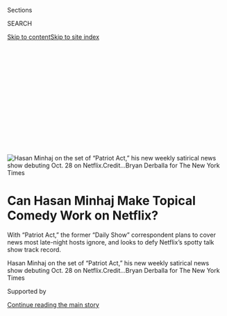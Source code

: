 <div id="app">

<div>

<div>

<div>

<div class="NYTAppHideMasthead css-ikk3s8 e1suatyy0">

<div class="section css-133zg39 e1suatyy2">

<div class="css-eph4ug er09x8g0">

<div class="css-6n7j50">

</div>

<span class="css-1dv1kvn">Sections</span>

<div class="css-10488qs">

<span class="css-1dv1kvn">SEARCH</span>

</div>

[Skip to content](#site-content)[Skip to site index](#site-index)

</div>

<div class="css-10698na e1huz5gh0">

</div>

</div>

</div>

</div>

<div data-aria-hidden="false">

<div id="site-content" role="main">

<div>

<div class="css-1aor85t" style="opacity:0.000000001;z-index:-1;visibility:hidden">

<div class="css-1hqnpie">

<div class="css-epjblv">

<span class="css-17xtcya">[Television](/section/arts/television)</span><span class="css-x15j1o">|</span><span class="css-fwqvlz">Can
Hasan Minhaj Make Topical Comedy Work on Netflix?</span>

</div>

<div class="css-k008qs">

<div class="css-1iwv8en">

<span class="css-18z7m18"></span>

<div>

</div>

</div>

<span class="css-1n6z4y">https://nyti.ms/2Ag69By</span>

<div class="css-1705lsu">

<div class="css-4xjgmj">

<div class="css-4skfbu" role="toolbar" data-aria-label="Social Media Share buttons, Save button, and Comments Panel with current comment count" data-testid="share-tools">

  - 
  - 
  - 
  - 
    
    <div class="css-6n7j50">
    
    </div>

  - 
  - 

</div>

</div>

</div>

</div>

</div>

</div>

<div id="NYT_TOP_BANNER_REGION" class="css-11qgg8s">

</div>

<div id="fullBleedHeaderContent">

<div class="css-9fsmc8">

![<span class="css-16f3y1r e13ogyst0" data-aria-hidden="true">Hasan
Minhaj on the set of “Patriot Act,” his new weekly satirical news show
debuting Oct. 28 on
Netflix.</span><span class="css-cnj6d5 e1z0qqy90" itemprop="copyrightHolder"><span class="css-1ly73wi e1tej78p0">Credit...</span><span><span>Bryan
Derballa for The New York
Times</span></span></span>](https://static01.nyt.com/images/2018/10/21/arts/21late-night-streaming2/merlin_145337208_f17746b9-c6c9-4e19-a793-907655ef8edb-articleLarge.jpg?quality=75&auto=webp&disable=upscale)

</div>

<div class="css-1aqq9tq">

<div class="css-1vkm6nb ehdk2mb0">

# Can Hasan Minhaj Make Topical Comedy Work on Netflix?

</div>

With “Patriot Act,” the former “Daily Show” correspondent plans to cover
news most late-night hosts ignore, and looks to defy Netflix’s spotty
talk show track record.

</div>

<div class="css-nwzfg5 e1gnum310">

<span class="css-1f9pvn2 television">Hasan Minhaj on the set of “Patriot
Act,” his new weekly satirical news show debuting Oct. 28 on
Netflix.</span><span class="css-cnj6d5 e1z0qqy90" itemprop="copyrightHolder"><span class="css-1ly73wi e1tej78p0">Credit...</span><span><span>Bryan
Derballa for The New York Times</span></span></span>

</div>

<div id="sponsor-wrapper" class="css-1hyfx7x">

<div id="sponsor-slug" class="css-19vbshk">

Supported by

</div>

[Continue reading the main story](#after-sponsor)

<div id="sponsor" class="ad sponsor-wrapper" style="text-align:center;height:100%;display:block">

</div>

<div id="after-sponsor">

</div>

</div>

<div class="css-1wx1auc e1gnum311">

<div class="css-18e8msd">

<div class="css-vp77d3 epjyd6m0">

<div class="css-1baulvz">

By [<span class="css-1baulvz last-byline" itemprop="name">Dave
Itzkoff</span>](https://www.nytimes.com/by/dave-itzkoff)

</div>

</div>

  - Oct. 18, 2018

  - 
    
    <div class="css-4xjgmj">
    
    <div class="css-d8bdto" role="toolbar" data-aria-label="Social Media Share buttons, Save button, and Comments Panel with current comment count" data-testid="share-tools">
    
      - 
      - 
      - 
      - 
        
        <div class="css-6n7j50">
        
        </div>
    
      - 
      - 
    
    </div>
    
    </div>

</div>

</div>

</div>

<div class="section meteredContent css-1r7ky0e" name="articleBody" itemprop="articleBody">

<div class="css-1fanzo5 StoryBodyCompanionColumn">

<div class="css-53u6y8">

Standing on the set of his new Netflix series, [“Patriot
Act,”](https://www.youtube.com/watch?v=g_6d77TABBE) one evening
earlier this month, [Hasan
Minhaj](https://www.nytimes.com/2017/06/21/magazine/hasan-minhaj-thinks-comedy-is-for-weirdos.html)
asked his studio audience if they had any questions about what they were
about to see. He knew that his stage, an immense digital screen
encircling the diamond-shape platform he was standing on, was a bit of a
technological monstrosity — “it’s like if Michael Bay directed a
PowerPoint presentation,” he joked to the crowd — and so some
clarification might be required.

Sure enough, someone asked: “What *is* this?”

Minhaj, 33, a lean, energetic stand-up and [a recent alumnus of “The
Daily Show,”](https://www.youtube.com/watch?v=toUjuVlHi1Q) explained
that “Patriot Act” (whose first two episodes will be released on Oct.
28) was a project he had been developing for more than two years.

Before the success of [his stand-up special “Homecoming
King”](https://tv.avclub.com/the-daily-show-s-hasan-minhaj-crafts-a-hilarious-spell-1798191421)
and his incisive turn as [host of the 2017 White House Correspondents
Dinner](https://www.youtube.com/watch?v=Z7oG74nHSTQ), he said he’d
already been thinking about applying his comedic style to news stories
that weren’t necessarily at the center of everyone’s attention, in a
format that didn’t look like another cookie-cutter late-night comedy.

The test show that Minhaj was about to perform — a 24-minute monologue
about the role of Asian-Americans in reshaping affirmative action, and a
10-minute piece about digital security in Estonia — could very well end
up looking like a “woke TED Talk,” he said.

</div>

</div>

<div class="css-1fanzo5 StoryBodyCompanionColumn">

<div class="css-53u6y8">

Good or bad, it was the show he always wanted to make and “I’m going to
give you everything I have,” Minhaj said.

He added, “Culturally, for us, I think we need something like this.”

“We” here could mean the racially diverse group that had come to see
Minhaj, who often talks in his act about his identity as a Muslim and a
child of Indian immigrant parents. It could refer to the demographic of
viewers in their 20s and 30s that Netflix would love to see him bring to
the streaming service. Or it might be anyone who has tired of “Daily
Show” clones and is eager for anything even slightly different.

But even if Minhaj and his colleagues have cracked the code and created
a genuinely new kind of topical comedy, is there an audience for it? And
is Netflix the place where it belongs?

If the post-Jon Stewart era of television once looked like a potential
paradise for any host with a political perspective and a few zingers
about the Trump administration, it is now a battlefield littered with
casualties.

While hosts with established identities — sharp wits like Stephen
Colbert and Samantha Bee, or John Oliver and Seth Meyers, known for
their long, researched takedowns — have become increasingly entrenched,
newer entrants have stumbled. In two years, Comedy Central has canceled
two 11:30 p.m. programs intended as companions for “The Daily Show”:
[“The Nightly Show With Larry
Wilmore”](https://www.nytimes.com/2016/08/16/business/media/comedy-central-cancels-larry-wilmores-late-night-show.html)
and [“The Opposition With Jordan
Klepper.”](https://www.nytimes.com/2018/06/15/arts/television/comedy-central-cancels-the-opposition-with-jordan-klepper.html)
BET gave only one season to its late-night series [“The Rundown With
Robin
Thede.”](https://www.nytimes.com/2017/10/08/arts/television/on-the-rundown-robin-thede-is-filling-a-void-in-late-night-talk.html)

</div>

</div>

<div class="css-1fanzo5 StoryBodyCompanionColumn">

<div class="css-53u6y8">

Netflix, despite its rapid expansion in other traditional TV categories,
has struggled to create this kind of appointment viewing. Last year [it
canceled](https://www.nytimes.com/2017/10/19/arts/television/chelsea-handler-netflix-talk-show.html)
its first high-profile attempt at a topical talk show, “Chelsea,” hosted
by Chelsea Handler, and this past August, [it lowered the
boom](https://variety.com/2018/tv/news/michelle-wolf-joel-mchale-tnetflix-1202909399/)
on two weekly programs, “The Joel McHale Show With Joel McHale,” which
debuted in February, and “The Break With Michelle Wolf,” which started
in May.

</div>

</div>

<div class="css-79elbk" data-testid="photoviewer-wrapper">

<div class="css-z3e15g" data-testid="photoviewer-wrapper-hidden">

</div>

<div class="css-1a48zt4 ehw59r15" data-testid="photoviewer-children">

![<span class="css-16f3y1r e13ogyst0" data-aria-hidden="true">Minhaj
aims to carve out a niche within a well-worn genre by focusing on more
obscure stories he feels personally invested in. “I have no desire to be
the 19th hyena jumping on the carcass,” he
said.</span><span class="css-cnj6d5 e1z0qqy90" itemprop="copyrightHolder"><span class="css-1ly73wi e1tej78p0">Credit...</span><span>Bryan
Derballa for The New York
Times</span></span>](https://static01.nyt.com/images/2018/10/21/arts/21late-night-streaming3/merlin_145337028_9e98ea23-5685-48ac-9c5d-74c7b53a84da-articleLarge.jpg?quality=75&auto=webp&disable=upscale)

</div>

</div>

<div class="css-1fanzo5 StoryBodyCompanionColumn">

<div class="css-53u6y8">

Maybe there’s no way for topical comedy to succeed on streaming TV and
maybe Minhaj is doomed before he starts. But Minhaj doesn’t see it this
way.

“If we get this wrong, well, it’s what everyone predicted,” he told me a
few days before the test show. “But if we get this right?” His eyes
widened and a grin spread across his face. “It feels like ‘Rocky’ 1 all
over again.”

On an earlier morning in September, Minhaj and about 20 of his “Patriot
Act” colleagues were in the bowels of their midtown Manhattan office,
gathered around an enormous TV (and a basket of croissants) for what
they called a “pre-viz” meeting.

The monitor showed a computer rendering of the “Patriot Act” stage, on
which stood a small digital silhouette of Minhaj. The flesh-and-blood
comedian was sitting on a couch, dressed in athleisure clothes and a
pair of Air Jordans as he read from the script for his affirmative
action monologue.

</div>

</div>

<div class="css-1fanzo5 StoryBodyCompanionColumn">

<div class="css-53u6y8">

At a breakneck clip, he narrated the story of Edward Blum, the
conservative activist and president of Students for Fair Admissions,
[which is
suing](https://www.nytimes.com/2018/08/30/us/politics/asian-students-affirmative-action-harvard.html)
Harvard University for allegedly discriminating against Asian-American
applicants.

On screen, bar graphs rose and fell like roller coasters and pie charts
exploded into existence while Minhaj recited admissions figures for
elite colleges. (Noting that Caltech had nine black students in 2012, he
quipped, “There are more black people in the Wu-Tang Clan.”)

Amid the deluge of data and punch lines, Minhaj was also weaving a
personal story: one of growing up a proud first-generation American in
Davis, Calif., while navigating a murky ecosystem of race and class.

In his college-prep classes, Minhaj said, he was told not to declare
himself an Asian on his application forms or he’d risk the penalty of a
possible racial quota.

“I thought I wasn’t going to get into Stanford because some black kid
was going to take my spot,” he said in the monologue. “But I didn’t get
into Stanford because I was dumb.” (This is his modest way of saying he
cracked 1300 on his SAT exam.)

On paper, Minhaj is very much a grown-up: a husband of three years to
his wife, Beena, a management consultant, and father to their daughter,
who was born in March. But in person, he has a childlike buoyancy, kept
aloft by his lifelong loves of hip-hop and professional basketball and
his occasional tendency to talk like an internet meme come to life.
He’ll say aloud a phrase like “tools→clear history” when he means he’s
trying to put something out of his mind.

</div>

</div>

<div class="css-1fanzo5 StoryBodyCompanionColumn">

<div class="css-53u6y8">

In late 2014, he was hired as a “Daily Show” correspondent. “He was just
undeniable,” Jon Stewart said of him. “I can teach the false-news
correspondent mechanics, but not the singularity of someone’s talent.
When you get somebody like that, who’s a great storyteller,
introspective and humble, you just go: ‘O.K. We’re done. He’s good.’”

</div>

</div>

<div class="css-79elbk" data-testid="photoviewer-wrapper">

<div class="css-z3e15g" data-testid="photoviewer-wrapper-hidden">

</div>

<div class="css-1a48zt4 ehw59r15" data-testid="photoviewer-children">

<div class="css-1xdhyk6 erfvjey0">

<span class="css-1ly73wi e1tej78p0">Image</span>

<div class="css-zjzyr8">

<div data-testid="lazyimage-container" style="height:580px">

</div>

</div>

</div>

<span class="css-16f3y1r e13ogyst0" data-aria-hidden="true">Recent talk
show casualties include, clockwise from top right: Larry Wilmore, Jordan
Klepper, Robin Thede, Joel McHale, Michelle Wolf and Chelsea
Handler.</span><span class="css-cnj6d5 e1z0qqy90" itemprop="copyrightHolder"><span class="css-1ly73wi e1tej78p0">Credit...</span><span>Clockwise
from top right: Comedy Central (2), BET, Netflix (3)</span></span>

</div>

</div>

<div class="css-1fanzo5 StoryBodyCompanionColumn">

<div class="css-53u6y8">

Only a few months later, Stewart announced his departure from the
program. Minhaj said he couldn’t forget his admired boss’s explanation
for why he was leaving: “Jon was like, ‘I’ve manipulated this chess
piece in every single way I could. There’s no further place that I can
take it.’” The message to Minhaj was clear, even then, that he had to
start thinking about his own next moves.

When Trevor Noah took over at “The Daily Show,” Minhaj was seen as
something of a curiosity there. “Hasan was intrinsically different from
all of the caricatures and archetypes of what ‘Daily Show’
correspondents had been,” Noah told me. “He wasn’t snide, he wasn’t
sarcastic — he was just a different person.”

Minhaj appeared in recurring features like [“Brown in
Town,”](http://www.cc.com/video-clips/rtzt0s/the-daily-show-with-trevor-noah-brown-in-town---coal-country)
where he reported on stories outside New York, and “Hasan the Record,”
in which he answered burning questions — say, [“What is
impeachment?”](http://www.cc.com/video-clips/w7rowx/the-daily-show-with-trevor-noah-hasan-the-record---what-is-impeachment-)
— in pretaped segments edited at a pace apparently intended to induce
seizures.

His breakout opportunities arrived elsewhere. First was his one-man
show, “Homecoming King,” which he started performing live in 2014 and
released as a Netflix special last year. It is his exuberant recitation
of his origin story, of learning the ropes from his father (while his
mother studied at medical school in India) and confronting bias and
bigotry in America.

</div>

</div>

<div class="css-1fanzo5 StoryBodyCompanionColumn">

<div class="css-53u6y8">

“Homecoming King” also established a signature visual style for Minhaj’s
stage show, full of vivid digital graphics and screencaps from social
media. It led to his invitation to host the White House Correspondents
Dinner at perhaps the worst possible moment, when President Trump had
already announced he would not attend, media organizations were
questioning whether the event should even go forward and Minhaj said he
knew the gig was “radioactive.”

“How far down the totem pole do you have to go to be like, ‘Let’s get
the second- or third-most popular correspondent on ‘The Daily Show’?’”
he said.

Minhaj knew that he’d been underestimated and he used this to his
advantage. He delivered a stirring routine that was less a taunting of
Trump officials than a reminder to the journalists watching of the
weighty responsibility facing them.

“In the age of Trump,” he said in his speech, “I know that you guys have
to be more perfect now more than ever. Because you are how the president
gets his news.”

He added: “You can’t make any mistakes. Because when one of you messes
up, he blames your entire group. And now you know what it feels like to
be a minority.”

Looking back on the experience over lunch at a Greek restaurant near his
office, Minhaj told me this was a pivotal career moment, not because he
got good reviews or because he resisted the advice of fellow comedians
who told him he had to (metaphorically) burn the room down.

</div>

</div>

<div class="css-1fanzo5 StoryBodyCompanionColumn">

<div class="css-53u6y8">

What he learned that night — though he’d already suspected as much — was
that he wasn’t a slinger of one-liners so much as a designer of
narratives. “I want to be surgical,” Minhaj said. “I want to build to a
moment.”

</div>

</div>

<div class="css-79elbk" data-testid="photoviewer-wrapper">

<div class="css-z3e15g" data-testid="photoviewer-wrapper-hidden">

</div>

<div class="css-1a48zt4 ehw59r15" data-testid="photoviewer-children">

<div class="css-1xdhyk6 erfvjey0">

<span class="css-1ly73wi e1tej78p0">Image</span>

<div class="css-zjzyr8">

<div data-testid="lazyimage-container" style="height:257.77777777777777px">

</div>

</div>

</div>

<span class="css-16f3y1r e13ogyst0" data-aria-hidden="true">In “pre-viz”
meetings, Minhaj, center, and his staff plan out the show
segments.</span><span class="css-cnj6d5 e1z0qqy90" itemprop="copyrightHolder"><span class="css-1ly73wi e1tej78p0">Credit...</span><span>Bryan
Derballa for The New York Times</span></span>

</div>

</div>

<div class="css-1fanzo5 StoryBodyCompanionColumn">

<div class="css-53u6y8">

When Netflix pursued him, in the afterglow of the White House
Correspondents Dinner, to create a series for them, Minhaj had a very
clear sense of what he didn’t want to do.

He took out his phone and showed me a series of photos from other
late-night shows — all the hosts you’d expect — seated at their desks in
identical poses with graphics placed in identical locations above their
shoulders.

His voice was uncharacteristically ferocious as he swiped through the
photos. “It. Doesn’t. Matter. The. Network. It all. Stays. The same. I
swear. To. God,” Minhaj said.

If he didn’t assert himself and find his own approach, he said, “I was
going to be in a suit, behind a desk, in front of a fake city skyline,
and people would be, like, ‘Oh, it’s Indian John Oliver.’”

</div>

</div>

<div class="css-1fanzo5 StoryBodyCompanionColumn">

<div class="css-53u6y8">

In their international travels, Minhaj and his collaborators were seeing
“Homecoming King” and his correspondents dinner performance connect with
a global viewership.

Prashanth Venkataramanujam, a fellow comedian and longtime friend who
worked with Minhaj on these routines, said they began to devise a plan
for tapping into this underrepresented audience.

“How do we talk about subjects that just don’t normally make it into the
mainstream conversation?” he said. “We have the ability to find a thesis
and then work our way backwards from it.”

The news stories he should focus on, Minhaj said, were the ones in which
he felt some sense of personal investment. “Not, do I have a take?” he
said. “But do I have the best take? I have no desire to be the 19th
hyena jumping on the carcass. Do I have something of value to add? Then
let’s do it.”

Over a period of months, Minhaj workshopped some routines (like the one
about affirmative action) at the Fat Black Pussycat in Manhattan. He
spent his own money to produce a proof-of-concept video for “Patriot
Act” — essentially, a rough pilot episode that he could show to
Netflix and other broadcasters.

It closely approximates how Minhaj intends to present “Patriot Act” now:
with him always standing and in perpetual motion — no desk to sit
behind, no chair to sit on — surrounded at all times by graphics, data
and video.

</div>

</div>

<div class="css-1fanzo5 StoryBodyCompanionColumn">

<div class="css-53u6y8">

Bela Bajaria, who is Netflix’s vice president of content, said that when
she first spoke with Minhaj, he told her he wanted to wait until he had
a very clear sense of his vision. “I didn’t actually know what that
meant,” Bajaria said. “I figured he’d come back with this really great
pitch.” When he showed her the proof-of-concept video, Bajaria said her
response was, “Let’s do *that* show.”

</div>

</div>

<div class="css-79elbk" data-testid="photoviewer-wrapper">

<div class="css-z3e15g" data-testid="photoviewer-wrapper-hidden">

</div>

<div class="css-1a48zt4 ehw59r15" data-testid="photoviewer-children">

<div class="css-1xdhyk6 erfvjey0">

<span class="css-1ly73wi e1tej78p0">Image</span>

<div class="css-zjzyr8">

<div data-testid="lazyimage-container" style="height:257.77777777777777px">

</div>

</div>

</div>

<span class="css-16f3y1r e13ogyst0" data-aria-hidden="true">There are no
desks or chairs on “Patriot Act” — Minhaj will be in perpetual motion,
surrounded at all times by graphics, data and
video.</span><span class="css-cnj6d5 e1z0qqy90" itemprop="copyrightHolder"><span class="css-1ly73wi e1tej78p0">Credit...</span><span>Bryan
Derballa for The New York Times</span></span>

</div>

</div>

<div class="css-1fanzo5 StoryBodyCompanionColumn">

<div class="css-53u6y8">

Netflix ordered 32 episodes of the series, which will be released in
cycles of six to eight weekly episodes. Even now, in the days before its
first episodes are released, Minhaj was still deciding whether one long
monologue was enough content for an entire show or if viewers would also
want another shorter, less substantive segment (a “wine pairing” to go
with their “steak,” as he put it).

Minhaj’s comedy peers believe that he has as good a shot as anyone at
finding a new approach to this well-worn genre. But no one is in denial
about the challenges he faces, either.

“You never know what’s going to hit and what’s not going to,” Jon
Stewart said, but when it came to Minhaj, “I’d buy that raffle ticket
any day of the week.”

Though other recent shows with promising hosts had been short-lived,
Stewart said, “I don’t think it says anything about the talent of the
individuals. If you told me, ‘I’m going to let Jordan Klepper or Robin
Thede or Michelle Wolf do what they do,’ I’d be like, ‘Yeah, that’s a
smart choice.’”

</div>

</div>

<div class="css-1fanzo5 StoryBodyCompanionColumn">

<div class="css-53u6y8">

He added, “I hate to see things get pulled before they’ve fully
developed their voice and figured out who they are, and I thought they
all showed a worthiness to continue. But that’s why I’m not a network
executive.”

Larry Wilmore, the longtime “Daily Show” correspondent and former
“Nightly Show” host, said he wondered if the audiences for these
comedy shows had already made their choices and their viewing habits
were fixed in place.

“There is just a lot of that type of content out there,” Wilmore said.
“There are already trusted outlets for it. They’re home cooking for a
lot of people.”

In an oversaturated market, Wilmore said, audiences would be won not by
pioneering formats but memorable personalities, and he certainly
considered Minhaj to be such a performer.

“The people who are coming to his shows are doing it in exhilaration —
‘Finally, somebody like us is doing this,’” he said of Minhaj. “I
think that’s very meaningful.”

Robin Thede, the former “Nightly Show” head writer and host of “The
Rundown,” said that there was still ample room for a show that did not
focus on the day-in, day-out spectacle of the Trump presidency. “I think
people are tired of hearing about Trump,” she said. “Whether you’re for
Trump or against Trump, everyone’s exhausted.”

</div>

</div>

<div class="css-1fanzo5 StoryBodyCompanionColumn">

<div class="css-53u6y8">

Achieving diversity in the field is still a crucial goal, Thede said:
“At the end of the day, there’s still at least three men who were born
with the name James who host late-night shows.”

</div>

</div>

<div class="css-79elbk" data-testid="photoviewer-wrapper">

<div class="css-z3e15g" data-testid="photoviewer-wrapper-hidden">

</div>

<div class="css-1a48zt4 ehw59r15" data-testid="photoviewer-children">

<div class="css-1xdhyk6 erfvjey0">

<span class="css-1ly73wi e1tej78p0">Image</span>

<div class="css-zjzyr8">

<div data-testid="lazyimage-container" style="height:217.82222222222222px">

</div>

</div>

</div>

<span class="css-16f3y1r e13ogyst0" data-aria-hidden="true">“Hasan was
intrinsically different from all of the caricatures and archetypes of
what ‘Daily Show’ correspondents had been,” said Trevor Noah,
left.</span><span class="css-cnj6d5 e1z0qqy90" itemprop="copyrightHolder"><span class="css-1ly73wi e1tej78p0">Credit...</span><span>Comedy
Central</span></span>

</div>

</div>

<div class="css-1fanzo5 StoryBodyCompanionColumn">

<div class="css-53u6y8">

But broadcasters also have to recognize the long-term commitments
required to make these programs viable.

[Sarah
Silverman](https://www.nytimes.com/2017/10/04/arts/television/sarah-silverman-wants-to-pop-your-bubble.html),
whose Hulu series, [“I Love You,
America,”](https://www.youtube.com/watch?v=WDhhss6nuSY) is a rare
topical comedy that is thriving on a streaming platform, said that TV
shows are getting “less of a chance to develop — especially in a genre
like this one that absolutely must have at-bats to find itself and
succeed.”

She added, “Any talk show needs a couple years to find their voice but a
lot of places can’t afford that luxury. It’s all niche, really.”

To many viewers, the very idea of a comedy show drawn from news and
events happening right this moment seems to contradict the fundamental
proposition that streaming platforms are offering.

</div>

</div>

<div class="css-1fanzo5 StoryBodyCompanionColumn">

<div class="css-53u6y8">

“The whole point is that they liberated us from appointments,” Noah
said. “It’s like McDonald’s saying, ‘Hey, would you like to wait 30
minutes for your food?’”

Netflix still aspires to have its own breakthrough topical comedy
series. “We’d like to aspire to be best in class in programming, in
every category,” Bajaria said. With a sardonic chuckle, she added, “And
we do like a challenge.”

She pointed to shows like Jerry Seinfeld’s [“Comedians in Cars Getting
Coffee”](https://www.netflix.com/title/80171362) and David Letterman’s
[“My Next Guest Needs No
Introduction”](https://www.netflix.com/title/80209096) — both hosted
by monolithic entertainers — as examples where Netflix had innovated in
the category.

But she acknowledged there were still challenges in selling Netflix
viewers on these shows. “We’ve spent all this time saying, ‘Come at any
point to the platform, watch whenever you want,’” Bajaria said. “In this
category, we’re saying there’s a timeliness and trying to drive viewers
on a weekly basis, which is different.”

The abrupt, 10-episode run that Netflix gave Michelle Wolf — another
“Daily Show” veteran with a recent, [much-discussed turn at the
dais](https://www.nytimes.com/2018/04/29/business/media/michelle-wolfs-routine-sets-off-a-furor-at-an-annual-washington-dinner.html)
of the White House Correspondents Dinner — would seem like a bad omen
for Minhaj.

But Bajaria said each series is its own proposition. In the case of “The
Break With Michelle Wolf,” she said, “There’s a lot of factors that we
take into consideration, obviously, when we’re not renewing a series. It
didn’t find as large of an audience as we would have hoped. She’s very
talented and we hope she felt really supported, making the show she
wanted to make.” (Wolf declined to comment for this article.)

</div>

</div>

<div class="css-1fanzo5 StoryBodyCompanionColumn">

<div class="css-53u6y8">

Netflix is hoping that Minhaj’s ethnicity and his personal compass for
news stories will help him reach viewers in the other 190 or so
countries outside the United States where it is offered, and it plans to
promote the show heavily on YouTube and social media.

</div>

</div>

<div class="css-79elbk" data-testid="photoviewer-wrapper">

<div class="css-z3e15g" data-testid="photoviewer-wrapper-hidden">

</div>

<div class="css-1a48zt4 ehw59r15" data-testid="photoviewer-children">

<div class="css-1xdhyk6 erfvjey0">

<span class="css-1ly73wi e1tej78p0">Image</span>

<div class="css-zjzyr8">

<div data-testid="lazyimage-container" style="height:257.77777777777777px">

</div>

</div>

</div>

<span class="css-16f3y1r e13ogyst0" data-aria-hidden="true">Minhaj said
he was determined that “Patriot Act” not look like “this open mic that
Netflix is paying for as we figure it
out.”</span><span class="css-cnj6d5 e1z0qqy90" itemprop="copyrightHolder"><span class="css-1ly73wi e1tej78p0">Credit...</span><span>Bryan
Derballa for The New York Times</span></span>

</div>

</div>

<div class="css-1fanzo5 StoryBodyCompanionColumn">

<div class="css-53u6y8">

The success of “Patriot Act,” Bajaria said, would be measured by its
viewership figures (which Netflix doesn’t make public) as well as its
ability to insinuate itself into the zeitgeist (which no one has yet
figured out how to quantify).

“Do you have something to say?” she said. “Do you have a fresh way to
say this? We really think Hasan’s P.O.V. and his take on things can cut
through.”

A short time after the “pre-viz” meeting, Minhaj was in his office at
“Patriot Act,” his Air Jordans propped up on his desk near a Mike
Bibby bobblehead. On a dry-erase board in front of him was a rough
outline for an episode he hoped to perform about Saudi Arabia and its
crown prince, Mohammed bin Salman. Attached to a corkboard behind him
were notecards with other topics for future exploration: “Amazon and
antitrust”; “Stand Your Ground”; “Myanmar/Rohingya.”

Minhaj said he was especially excited for a possible episode exploring
the Carlyle Group, the private equity firm, and [its $500 million
investment](https://wwd.com/business-news/financial/carlyle-rumored-to-buy-supreme-stake-louis-vuitton-james-jebbia-11022057/)
in the Supreme streetwear brand; he called it a story of “hypebeasts and
xenophobia.”

</div>

</div>

<div class="css-1fanzo5 StoryBodyCompanionColumn">

<div class="css-53u6y8">

He had to make his choices shrewdly: every segment he commits to means
months of work for his news research, writing and graphics departments,
a staff of about 74 people total.

Minhaj said he was determined that “Patriot Act” not come out of the
gate looking like “this open mic that Netflix is paying for as we figure
it out.” He could still remember the day he learned that Wolf’s and
McHale’s shows were both canceled and how it ratcheted up the pressure
on his project.

As he recalled it, “Prashanth walked into my office and he could see
that I was definitely stressed. He goes, ‘Remember, this is how you felt
during the correspondents dinner.’ It’s this massive question mark —
what is going to happen?”

At his test show a few weeks later, in a rare moment when he wasn’t
feverishly delivering his affirmative action monologue or guzzling down
gulps of water when the camera wasn’t on him, Minhaj paused to reflect
on a joke he had told earlier.

He’d played a series of clips from interviews with Edward Blum, the
conservative activist, in which he variously claimed that Harvard had a
precise quota of 17, 19 or 15 percent for Asians in its incoming
freshman class.

After the videos, Minhaj mocked Blum, telling him he should have studied
harder at Kumon, the boot-camp education franchise that is especially
popular with Asian immigrant families.

</div>

</div>

<div class="css-1fanzo5 StoryBodyCompanionColumn">

<div class="css-53u6y8">

The line had got some laughter, and Minhaj was proud of that. He told
the audience, “All the writers were like, ‘I don’t know if the Kumon
joke is going to hit. It’s, like, so nerdy.’ I’m like, ‘Trust me — it’s
going to hit.’”

And he was right. It was just one choice, but it was his choice and he
was happy with it.

</div>

</div>

</div>

<div>

</div>

<div>

</div>

<div>

</div>

<div>

<div id="bottom-wrapper" class="css-1ede5it">

<div id="bottom-slug" class="css-l9onyx">

Advertisement

</div>

[Continue reading the main story](#after-bottom)

<div id="bottom" class="ad bottom-wrapper" style="text-align:center;height:100%;display:block;min-height:90px">

</div>

<div id="after-bottom">

</div>

</div>

</div>

</div>

</div>

## Site Index

<div>

</div>

## Site Information Navigation

  - [© <span>2020</span> <span>The New York Times
    Company</span>](https://help.nytimes.com/hc/en-us/articles/115014792127-Copyright-notice)

<!-- end list -->

  - [NYTCo](https://www.nytco.com/)
  - [Contact
    Us](https://help.nytimes.com/hc/en-us/articles/115015385887-Contact-Us)
  - [Work with us](https://www.nytco.com/careers/)
  - [Advertise](https://nytmediakit.com/)
  - [T Brand Studio](http://www.tbrandstudio.com/)
  - [Your Ad
    Choices](https://www.nytimes.com/privacy/cookie-policy#how-do-i-manage-trackers)
  - [Privacy](https://www.nytimes.com/privacy)
  - [Terms of
    Service](https://help.nytimes.com/hc/en-us/articles/115014893428-Terms-of-service)
  - [Terms of
    Sale](https://help.nytimes.com/hc/en-us/articles/115014893968-Terms-of-sale)
  - [Site Map](https://spiderbites.nytimes.com)
  - [Help](https://help.nytimes.com/hc/en-us)
  - [Subscriptions](https://www.nytimes.com/subscription?campaignId=37WXW)

</div>

</div>

</div>

</div>
